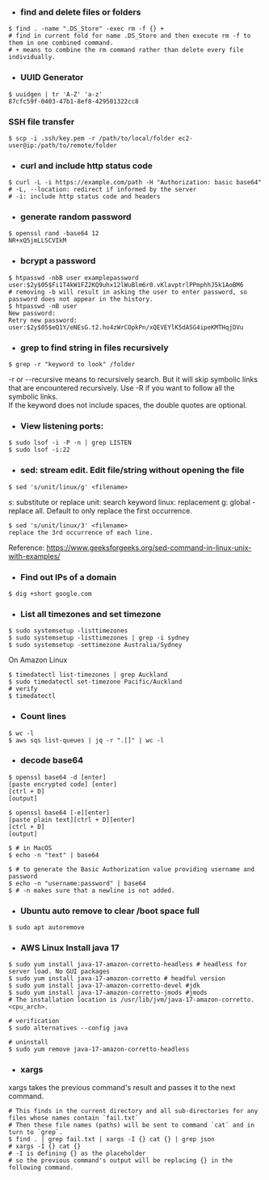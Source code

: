 - ### find and delete files or folders
```shell
$ find . -name ".DS_Store" -exec rm -f {} +
# find in current fold for name .DS_Store and then execute rm -f to them in one combined command.
# + means to combine the rm command rather than delete every file individually.
```
 
- ### UUID Generator
```shell
$ uuidgen | tr 'A-Z' 'a-z'
87cfc59f-0403-47b1-8ef8-429501322cc8
```

### SSH file transfer
```shell
$ scp -i .ssh/key.pem -r /path/to/local/folder ec2-user@ip:/path/to/remote/folder
```

- ### curl and include http status code
```shell
$ curl -L -i https://example.com/path -H "Authorization: basic base64"
# -L, --location: redirect if informed by the server
# -i: include http status code and headers
```

- ### generate random password
```shell
$ openssl rand -base64 12
NR+xQ5jmLLSCVIkM
```
- ### bcrypt a password
```shell
$ htpasswd -nbB user examplepassword
user:$2y$05$Fi1T4kW1FZ2KQ9uhx12lWuBlm6r0.vKlavptrlPPmphhJ5k1AoBM6
# removing -b will result in asking the user to enter password, so password does not appear in the history.
$ htpasswd -nB user
New password:
Retry new password:
user:$2y$05$eQ1Y/eNEsG.t2.ho4zWrCOpkPn/xQEVEYlK5dA5G4ipeKMTHqjDVu
```

- ### grep to find string in files recursively
```shell
$ grep -r "keyword to look" /folder
```
-r or --recursive means to recursively search. But it will skip symbolic links that are encountered recursively.
Use -R if you want to follow all the symbolic links. \
If the keyword does not include spaces, the double quotes are optional.

- ### View listening ports:
```shell
$ sudo lsof -i -P -n | grep LISTEN
$ sudo lsof -i:22
```

- ### sed: stream edit. Edit file/string without opening the file
```shell
$ sed 's/unit/linux/g' <filename>
```
s: substitute or replace
unit: search keyword
linux: replacement
g: global - replace all. Default to only replace the first occurrence.
```shell
$ sed 's/unit/linux/3' <filename>
replace the 3rd occurrence of each line.
```
Reference:
https://www.geeksforgeeks.org/sed-command-in-linux-unix-with-examples/

- ### Find out IPs of a domain
```shell
$ dig +short google.com
```

- ### List all timezones and set timezone
```shell
$ sudo systemsetup -listtimezones
$ sudo systemsetup -listtimezones | grep -i sydney
$ sudo systemsetup -settimezone Australia/Sydney
```
On Amazon Linux
```shell
$ timedatectl list-timezones | grep Auckland
$ sudo timedatectl set-timezone Pacific/Auckland
# verify
$ timedatectl
```

- ### Count lines
```shell
$ wc -l
$ aws sqs list-queues | jq -r ".[]" | wc -l
```

- ### decode base64
```shell
$ openssl base64 -d [enter]
[paste encrypted code] [enter]
[ctrl + D]
[output]

$ openssl base64 [-e][enter]
[paste plain text][ctrl + D][enter]
[ctrl + D]
[output]

$ # in MacOS
$ echo -n "text" | base64

$ # to generate the Basic Authorization value providing username and password
$ echo -n "username:password" | base64
$ # -n makes sure that a newline is not added.
```

- ### Ubuntu auto remove to clear /boot space full
```shell
$ sudo apt autoremove
```

- ### AWS Linux Install java 17
```shell
$ sudo yum install java-17-amazon-corretto-headless # headless for server load. No GUI packages
$ sudo yum install java-17-amazon-corretto # headful version
$ sudo yum install java-17-amazon-corretto-devel #jdk
$ sudo yum install java-17-amazon-corretto-jmods #jmods
# The installation location is /usr/lib/jvm/java-17-amazon-corretto.<cpu_arch>.

# verification
$ sudo alternatives --config java

# uninstall
$ sudo yum remove java-17-amazon-corretto-headless
```

- ### xargs
xargs takes the previous command's result and passes it to the next command.
```shell
# This finds in the current directory and all sub-directories for any files whose names contain `fail.txt`
# Then these file names (paths) will be sent to command `cat` and in turn to `grep`.
$ find . | grep fail.txt | xargs -I {} cat {} | grep json
# xargs -I {} cat {}
# -I is defining {} as the placeholder
# so the previous command's output will be replacing {} in the following command. 
```
